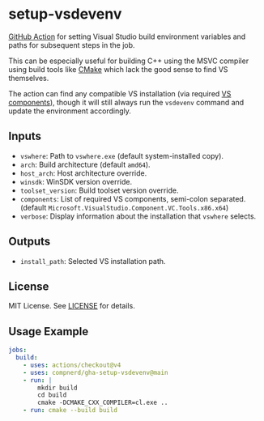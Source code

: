setup-vsdevenv
==============

[GitHub Action](https://github.com/features/actions) for setting Visual Studio
build environment variables and paths for subsequent steps in the job.

This can be especially useful for building C++ using the MSVC compiler using
build tools like [CMake](https://cmake.org/) which lack the good sense to find
VS themselves.

The action can find any compatible VS installation (via required [VS components](
https://docs.microsoft.com/en-us/visualstudio/install/workload-and-component-ids
)), though it will still always run the `vsdevenv` command and update the
environment accordingly.

Inputs
------

- `vswhere`: Path to `vswhere.exe` (default system-installed copy).
- `arch`: Build architecture (default `amd64`).
- `host_arch`: Host architecture override.
- `winsdk`: WinSDK version override.
- `toolset_version`: Build toolset version override.
- `components`: List of required VS components, semi-colon separated. (default `Microsoft.VisualStudio.Component.VC.Tools.x86.x64`)
- `verbose`: Display information about the installation that `vswhere` selects.

Outputs
-------

- `install_path`: Selected VS installation path.

License
-------

MIT License. See [LICENSE](LICENSE) for details.

Usage Example
-------------

```yaml
jobs:
  build:
    - uses: actions/checkout@v4
    - uses: compnerd/gha-setup-vsdevenv@main
    - run: |
        mkdir build
        cd build
        cmake -DCMAKE_CXX_COMPILER=cl.exe ..
    - run: cmake --build build
```
